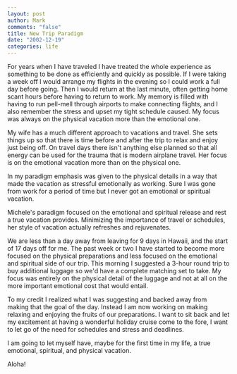 ```yaml
--- 
layout: post
author: Mark
comments: "false"
title: New Trip Paradigm
date: "2002-12-19"
categories: life
---
```

For years when I have traveled I have treated the whole experience as something to be done as efficiently and quickly as possible. If I were taking a week off I would arrange my flights in the evening so I could work a full day before going. Then I would return at the last minute, often getting home scant hours before having to return to work. My memory is filled with having to run pell-mell through airports to make connecting flights, and I also remember the stress and upset my tight schedule caused. My focus was always on the physical vacation more than the emotional one.

My wife has a much different approach to vacations and travel. She sets things up so that there is time before and after the trip to relax and enjoy just being off. On travel days there isn't anything else planned so that all energy can be used for the trauma that is modern airplane travel. Her focus is on the emotional vacation more than on the physical one.

In my paradigm emphasis was given to the physical details in a way that made the vacation as stressful emotionally as working. Sure I was gone from work for a period of time but I never got an emotional or spiritual vacation.

Michele's paradigm focused on the emotional and spiritual release and rest a true vacation provides. Minimizing the importance of travel or schedules, her style of vacation actually refreshes and rejuvenates.

We are less than a day away from leaving for 9 days in Hawaii, and the start of 17 days off for me. The past week or two I have started to become more focused on the physical preparations and less focused on the emotional and spiritual side of our trip. This morning I suggested a 3-hour round trip to buy additional luggage so we'd have a complete matching set to take. My focus was entirely on the physical detail of the luggage and not at all on the more important emotional cost that would entail.

To my credit I realized what I was suggesting and backed away from making that the goal of the day. Instead I am now working on making relaxing and enjoying the fruits of our preparations. I want to sit back and let my excitement at having a wonderful holiday cruise come to the fore, I want to let go of the need for schedules and stress and deadlines.

I am going to let myself have, maybe for the first time in my life, a true emotional, spiritual, and physical vacation.

Aloha!
